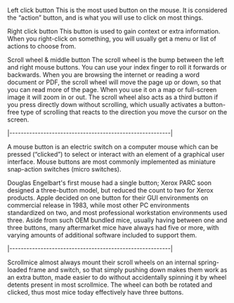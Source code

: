 Left click button
This is the most used button on the mouse. It is considered the “action” button, and is what you will use to click on most things.

Right click button
This button is used to gain context or extra information. When you right-click on something, you will usually get a menu or list of actions to choose from.

Scroll wheel & middle button
The scroll wheel is the bump between the left and right mouse buttons. You can use your index finger to roll it forwards or backwards. When you are browsing the internet or reading a word document or PDF, the scroll wheel will move the page up or down, so that you can read more of the page. When you use it on a map or full-screen image it will zoom in or out. The scroll wheel also acts as a third button if you press directly down without scrolling, which usually activates a button-free type of scrolling that reacts to the direction you move the cursor on the screen.

|---------------------------------------------------------|

A mouse button is an electric switch on a computer mouse which can be pressed (“clicked”) to select or interact with an element of a graphical user interface. Mouse buttons are most commonly implemented as miniature snap-action switches (micro switches).

Douglas Engelbart's first mouse had a single button; Xerox PARC soon designed a three-button model, but reduced the count to two for Xerox products. Apple decided on one button for their GUI environments on commercial release in 1983, while most other PC environments standardized on two, and most professional workstation environments used three. Aside from such OEM bundled mice, usually having between one and three buttons, many aftermarket mice have always had five or more, with varying amounts of additional software included to support them.

|---------------------------------------------------------|

Scrollmice almost always mount their scroll wheels on an internal spring-loaded frame and switch, so that simply pushing down makes them work as an extra button, made easier to do without accidentally spinning it by wheel detents present in most scrollmice. The wheel can both be rotated and clicked, thus most mice today effectively have three buttons.

